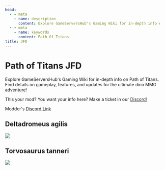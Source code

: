 ```yaml
---
head:
  - - meta
    - name: description
      content: Explore GameServersHub's Gaming Wiki for in-depth info on Path of Titans. Find details on gameplay, features, and updates for the ultimate dino MMO adventure!
  - - meta
    - name: keywords
      content: Path Of Titans
title: JFD
---
```


# Path of Titans JFD

Explore GameServersHub's Gaming Wiki for in-depth info on Path of Titans. Find details on gameplay, features, and updates for the ultimate dino MMO adventure!

This your mod? You want your info here? Make a ticket in our [Discord!](https://discord.gg/gsh)

Modder's [Discord Link](#)

## Deltadromeus agilis

<a href='./path-of-titans-jfddagilis' target='_blank'> <img src='https://web-cdn.alderongames.com/files/1130/conversions/JFD_Dagilis-icon.jpg' /> </a>

## Torvosaurus tanneri

<a href='./path-of-titans-jfdttanneri' target='_blank'> <img src='https://web-cdn.alderongames.com/files/898/conversions/JFD_Ttanneri-icon.jpg' /> </a>
